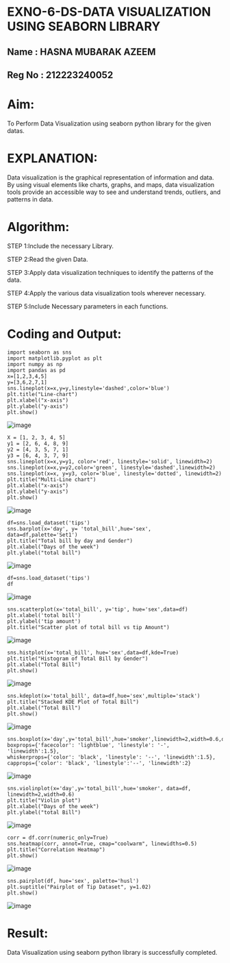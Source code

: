 # EXNO-6-DS-DATA VISUALIZATION USING SEABORN LIBRARY
## Name : HASNA MUBARAK AZEEM
## Reg No : 212223240052
# Aim:
  To Perform Data Visualization using seaborn python library for the given datas.

# EXPLANATION:
Data visualization is the graphical representation of information and data. By using visual elements like charts, graphs, and maps, data visualization tools provide an accessible way to see and understand trends, outliers, and patterns in data.

# Algorithm:
STEP 1:Include the necessary Library.

STEP 2:Read the given Data.

STEP 3:Apply data visualization techniques to identify the patterns of the data.

STEP 4:Apply the various data visualization tools wherever necessary.

STEP 5:Include Necessary parameters in each functions.

# Coding and Output:

```
import seaborn as sns
import matplotlib.pyplot as plt
import numpy as np
import pandas as pd
x=[1,2,3,4,5]
y=[3,6,2,7,1]
sns.lineplot(x=x,y=y,linestyle='dashed',color='blue')
plt.title("Line-chart")
plt.xlabel("x-axis")
plt.ylabel("y-axis")
plt.show()
```
![image](https://github.com/user-attachments/assets/dca4de51-5444-4ad7-a837-be3bf39bf248)
```
X = [1, 2, 3, 4, 5]
y1 = [2, 6, 4, 8, 9]
y2 = [4, 3, 5, 7, 1]
y3 = [6, 4, 3, 7, 9]
sns.lineplot(x=x,y=y1, color='red', linestyle='solid', linewidth=2)
sns.lineplot(x=x,y=y2,color='green', linestyle='dashed',linewidth=2)
sns.lineplot(x=x, y=y3, color='blue', linestyle='dotted', linewidth=2)
plt.title("Multi-Line chart")
plt.xlabel("x-axis")
plt.ylabel("y-axis")
plt.show()
```
![image](https://github.com/user-attachments/assets/9a5fd6d4-db56-4708-bb43-ff3ed6cc9d14)
```
df=sns.load_dataset('tips')
sns.barplot(x='day', y= 'total_bill',hue='sex', data=df,palette='Set1')
plt.title("Total bill by day and Gender")
plt.xlabel("Days of the week")
plt.ylabel("total bill")
```
![image](https://github.com/user-attachments/assets/bfa4ae2c-4e90-4c73-9ac4-dfb06527b921)
```
df=sns.load_dataset('tips')
df
```
![image](https://github.com/user-attachments/assets/518be219-62b0-4dd0-bc72-34a87227ea18)
```
sns.scatterplot(x='total_bill', y='tip', hue='sex',data=df)
plt.xlabel('total bill')
plt.ylabel('tip amount')
plt.title("Scatter plot of total bill vs tip Amount")
```
![image](https://github.com/user-attachments/assets/b824a4f3-1087-4256-b656-842be3057416)
```
sns.histplot(x='total_bill', hue='sex',data=df,kde=True)
plt.title("Histogram of Total Bill by Gender")
plt.xlabel("Total Bill")
plt.show()
```
![image](https://github.com/user-attachments/assets/6a67d92e-aea4-46c6-9c42-e553ba77f59d)
```
sns.kdeplot(x='total_bill', data=df,hue='sex',multiple='stack')
plt.title("Stacked KDE Plot of Total Bill")
plt.xlabel("Total Bill")
plt.show()
```
![image](https://github.com/user-attachments/assets/6cb3d10b-0c37-4a4b-919b-6f643e59f674)
```
sns.boxplot(x='day',y='total_bill',hue='smoker',linewidth=2,width=0.6,data=df)
boxprops={'facecolor': 'lightblue', 'linestyle': '-', 'linewidth':1.5},
whiskerprops={'color': 'black', 'linestyle': '--', 'linewidth':1.5},
capprops={'color': 'black', 'linestyle':'--', 'linewidth':2}
```
![image](https://github.com/user-attachments/assets/13115208-24ea-4d4f-a7f3-0d2d0f0f8684)
```
sns.violinplot(x='day',y='total_bill',hue='smoker', data=df, linewidth=2,width=0.6)
plt.title("Violin plot")
plt.xlabel("Days of the week")
plt.ylabel("total Bill")
```
![image](https://github.com/user-attachments/assets/474f838a-f7fc-4c93-8b18-858de42734e7)
```
corr = df.corr(numeric_only=True)
sns.heatmap(corr, annot=True, cmap="coolwarm", linewidths=0.5)
plt.title("Correlation Heatmap")
plt.show()
```
![image](https://github.com/user-attachments/assets/92038c43-2eca-44b4-b04f-1536169e1e46)
```
sns.pairplot(df, hue='sex', palette='husl')
plt.suptitle("Pairplot of Tip Dataset", y=1.02) 
plt.show()
```
![image](https://github.com/user-attachments/assets/4aeefbc8-21a5-4181-a2e4-c5581ddb8b2d)


# Result:
Data Visualization using seaborn python library is successfully completed.
